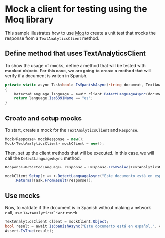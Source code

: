 # Mock a client for testing using the Moq library

This sample illustrates how to use [Moq][moq] to create a unit test that mocks the response from a `TextAnalyticsClient` method.

## Define method that uses TextAnalyticsClient

To show the usage of mocks, define a method that will be tested with mocked objects. For this case, we are going to create a method that will verify if a document is writen in Spanish.

```C# Snippet:MethodToTest
private static async Task<bool> IsSpanishAsync(string document, TextAnalyticsClient client, CancellationToken cancellationToken)
{
    DetectedLanguage language = await client.DetectLanguageAsync(document, default, cancellationToken);
    return language.Iso6391Name == "es";
}
```

## Create and setup mocks

To start, create a mock for the `TextAnalyticsClient` and `Response`.

```C# Snippet:CreateMocks
Mock<Response> mockResponse = new();
Mock<TextAnalyticsClient> mockClient = new();
```

Then, set up the client methods that will be executed. In this case, we will call the `DetectLanguageAsync` method.

```C# Snippet:SetupMocks
Response<DetectedLanguage> response = Response.FromValue(TextAnalyticsModelFactory.DetectedLanguage("Spanish", "es", 1.00), mockResponse.Object);

mockClient.Setup(c => c.DetectLanguageAsync("Este documento está en español.", It.IsAny<string>(), It.IsAny<CancellationToken>()))
    .Returns(Task.FromResult(response));
```

## Use mocks

Now, to validate if the document is in Spanish without making a network call, use `TextAnalyticsClient` mock.

```C# Snippet:UseMocks
TextAnalyticsClient client = mockClient.Object;
bool result = await IsSpanishAsync("Este documento está en español.", client, default);
Assert.IsTrue(result);
```

[moq]: https://github.com/Moq/moq4/
